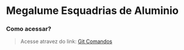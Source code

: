 # Megalume Esquadrias de Aluminio

### Como acessar?
> Acesse atravez do link: 
> [Git Comandos](https://megalume-aluminios.git.io/megalume-aluminios.github.io)
